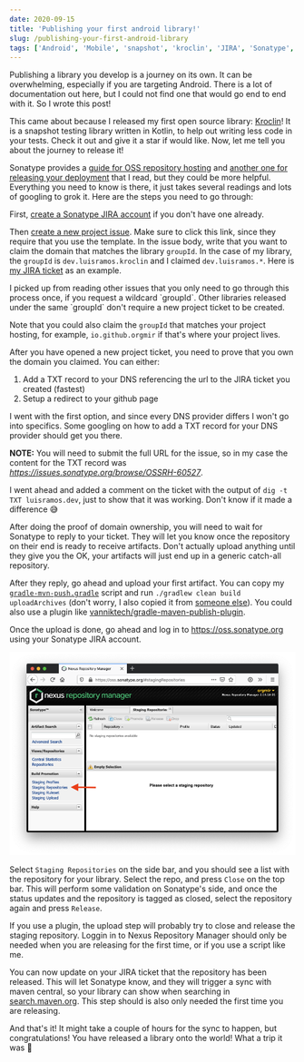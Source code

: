 ```yaml
---
date: 2020-09-15
title: 'Publishing your first android library!'
slug: /publishing-your-first-android-library
tags: ['Android', 'Mobile', 'snapshot', 'kroclin', 'JIRA', 'Sonatype', 'Nexus']
---
```


Publishing a library you develop is a journey on its own. It can be overwhelming, especially if you are targeting Android. There is a lot of documentation out here, but I could not find one that would go end to end with it. So I wrote this post!

This came about because I released my first open source library: [Kroclin]! It is a snapshot testing library written in Kotlin, to help out writing less code in your tests. Check it out and give it a star if would like. Now, let me tell you about the journey to release it!

Sonatype provides a [guide for OSS repository hosting](ossrh-guide) and [another one for releasing your deployment](oss-releasing) that I read, but they could be more helpful. Everything you need to know is there, it just takes several readings and lots of googling to grok it. Here are the steps you need to go through:

First, [create a Sonatype JIRA account](https://issues.sonatype.org/) if you don't have one already.

Then [create a new project issue](https://issues.sonatype.org/secure/CreateIssue.jspa?issuetype=21&pid=10134). Make sure to click this link, since they require that you use the template. In the issue body, write that you want to claim the domain that matches the library `groupId`. In the case of my library, the `groupId` is `dev.luisramos.kroclin` and I claimed `dev.luisramos.*`. Here is [my JIRA ticket](jira-ticket) as an example.

<div role="info">
I picked up from reading other issues that you only need to go through this process once, if you request a wildcard `groupId`. Other libraries released under the same `groupId` don't require a new project ticket to be created.
</div>

Note that you could also claim the `groupId` that matches your project hosting, for example, `io.github.orgmir` if that's where your project lives.

After you have opened a new project ticket, you need to prove that you own the domain you claimed. You can either:

1. Add a TXT record to your DNS referencing the url to the JIRA ticket you created (fastest)
2. Setup a redirect to your github page

I went with the first option, and since every DNS provider differs I won't go into specifics. Some googling on how to add a TXT record for your DNS provider should get you there.

<div role="info">
<strong>NOTE:</strong> You will need to submit the full URL for the issue, so in my case the content for the TXT record was <a href="https://issues.sonatype.org/browse/OSSRH-60527"><i>https://issues.sonatype.org/browse/OSSRH-60527</i></a>.
</div>

I went ahead and added a comment on the ticket with the output of `dig -t TXT luisramos.dev`, just to show that it was working. Don't know if it made a difference 😅

After doing the proof of domain ownership, you will need to wait for Sonatype to reply to your ticket. They will let you know once the repository on their end is ready to receive artifacts. Don't actually upload anything until they give you the OK, your artifacts will just end up in a generic catch-all repository.

After they reply, go ahead and upload your first artifact. You can copy my [`gradle-mvn-push.gradle`](https://github.com/Orgmir/kroclin/blob/main/gradle/gradle-mvn-push.gradle) script and run `./gradlew clean build uploadArchives` (don't worry, I also copied it from [someone else](https://github.com/JakeWharton/wormhole/blob/master/gradle/gradle-mvn-push.gradle)). You could also use a plugin like [vanniktech/gradle-maven-publish-plugin](https://github.com/vanniktech/gradle-maven-publish-plugin).

Once the upload is done, go ahead and log in to https://oss.sonatype.org using your Sonatype JIRA account.

![Nexus Repository Manager](../images/oss-sonatype/nexus_repository_manager.png)

Select `Staging Repositories` on the side bar, and you should see a list with the repository for your library. Select the repo, and press `Close` on the top bar. This will perform some validation on Sonatype's side, and once the status updates and the repository is tagged as closed, select the repository again and press `Release`.

If you use a plugin, the upload step will probably try to close and release the staging repository. Loggin in to Nexus Repository Manager should only be needed when you are releasing for the first time, or if you use a script like me.

You can now update on your JIRA ticket that the repository has been released. This will let Sonatype know, and they will trigger a sync with maven central, so your library can show when searching in [search.maven.org](https://search.maven.org). This step should is also only needed the first time you are releasing.

And that's it! It might take a couple of hours for the sync to happen, but congratulations! You have released a library onto the world! What a trip it was 🚀

[kroclin]: https://github.com/orgmir/kroclin
[ossrh-guide]: https://central.sonatype.org/pages/ossrh-guide.html
[oss-releasing]: https://central.sonatype.org/pages/releasing-the-deployment.html
[jira-ticket]: https://issues.sonatype.org/browse/OSSRH-60527
